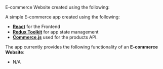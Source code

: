 E-commerce Website created using the following:

<p>A simple E-commerce app created using the following:</p>
<ul>
  <li><a target='_blank' href='https://react.dev/'><b>React</b></a> for the Frontend</li>
  <li><a target='_blank' href='https://redux-toolkit.js.org/'><b>Redux Toolkit</b></a> for app state management</li>
  <li><a target='_blank' href='https://commercejs.com/for/developers'><b>Commerce.js</b></a> used for the products API.</li>
</ul>
<p>The app currently provides the following functionality of an <b>E-commerce Website</b>:</p>
<ul>
  <li>N/A</li>
</ul>
